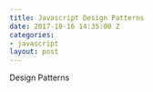 ```yaml
---
title: Javascript Design Patterns
date: 2017-10-16 14:35:00 Z
categories:
- javascript
layout: post
---
```


Design Patterns
